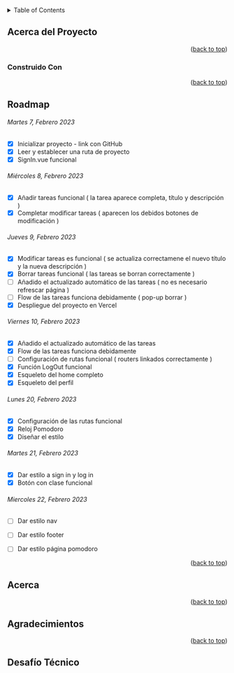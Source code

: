 <!--
Un archivo README.md es un archivo de markdown que contiene información sobre un proyecto. Típicamente se encuentra en el directorio raíz de un proyecto y se utiliza para proporcionar documentación e instrucciones para otros que puedan querer usar o contribuir al proyecto.

Para los desarrolladores, un archivo README.md bien estructurado y bien documentado puede ser beneficioso de varias maneras. Puede ayudar a asegurar que otros puedan entender y usar fácilmente el proyecto, lo que puede conducir a más contribuciones y una comunidad más activa alrededor del proyecto. Además, puede hacer que sea más fácil para los desarrolladores incorporar a nuevos miembros del equipo y para que otros entiendan el propósito y la funcionalidad del proyecto.

Para otros desarrolladores, un archivo README.md bien estructurado y bien documentado puede ser un recurso valioso cuando se trata de entender o usar un proyecto. Puede proporcionar información sobre los objetivos, funcionalidad y cómo usar del proyecto, lo que puede ahorrar tiempo y esfuerzo al tratar de ponerse al día en un nuevo proyecto. Además, un buen README.md también puede proporcionar información sobre cómo contribuir al proyecto y directrices para hacerlo, lo que puede facilitar que otros se involucren y contribuyan al proyecto.

En el caso específico de comenzar en este mundo de desarrollo como desarrollador junior, lo cual todos ustedes, queridos estudiantes caen bajo ella, puede beneficiarse de la siguiente manera:

Tener un archivo README.md bien estructurado y bien documentado también puede ser beneficioso para los nuevos desarrolladores junior que están tratando de entrar en el mercado laboral. El mercado laboral para desarrolladores es altamente competitivo, y tener un portafolio de proyectos bien documentados y fácilmente comprensibles puede diferenciar a un desarrollador junior de otros. Un archivo README.md bien escrito demuestra la habilidad de un desarrollador para comunicar y documentar su trabajo de manera efectiva, lo cual es una habilidad importante en cualquier entorno profesional. Además, tener un portafolio de proyectos bien documentados también puede ayudar a los desarrolladores junior a entender y explicar mejor su propio trabajo, lo cual puede ser beneficioso en entrevistas laborales y otros entornos profesionales. En general, un archivo README.md bien estructurado y bien documentado puede ayudar a los desarrolladores junior a mostrar sus habilidades y destacar en un mercado laboral competitivo.
-->

<!-- Estructura -->
<!--
*** Estoy usando enlaces de estilo "referencia" de markdown para la legibilidad.
*** Los enlaces de referencia están encerrados en corchetes [ ] en lugar de paréntesis ( ).
*** Vea la parte inferior de este documento para la declaración de las variables de referencia
*** https://www.markdownguide.org/basic-syntax/#reference-style-links
-->

<!-- Por favor no borrar este elemeno, ayuda al elemento "back to top" -->

<a name="readme-top"></a>

<!-- TABLE OF CONTENTS -->
<details>
  <summary>Table of Contents</summary>
  <ol>
    <li>
      <a href="#acerca-del-proyecto">Acerca del Proyecto</a>
      <ul>
        <li><a href="#construido-con">Construido Con</a></li>
      </ul>
    </li>
    <li>
    <a href="#roadmap">Roadmap</a>
     <ul>
     <li><a href="#backlog">Back log</a></li>
        <li><a href="#day-one">Martes 7, Febrero 2023</a></li>
        <li><a href="#day-two">Miércoles 8, Febrero 2023</a></li>
        <li><a href="#day-three">Jueves 9, Febrero 2023</a></li>
        <li><a href="#day-four">Viernes 10, Febrero 2023</a></li>
      </ul>
    </li>
    <li><a href="#acerca">Acerca</a></li>
    <li><a href="#agradecimientos">Agradecimientos</a></li>
    <li><a href="#desafío-técnico">Desafío Técnico</a></li>
  </ol>
</details>

<!-- ABOUT THE PROJECT -->

## Acerca del Proyecto




<p align="right">(<a href="#readme-top">back to top</a>)</p>


### Construido Con



<p align="right">(<a href="#readme-top">back to top</a>)</p>

## Roadmap

###### Martes 7, Febrero 2023

- [x] Inicializar proyecto - link con GitHub
- [x] Leer y establecer una ruta de proyecto
- [x] SignIn.vue funcional

###### Miércoles 8, Febrero 2023

- [x] Añadir tareas funcional ( la tarea aparece completa, título y descripción )
- [x] Completar modificar tareas  ( aparecen los debidos botones de modificación )

###### Jueves 9, Febrero 2023

- [x] Modificar tareas es funcional ( se actualiza correctamene el nuevo título y la nueva descripción )
- [x] Borrar tareas funcional ( las tareas se borran correctamente )
- [ ] Añadido el actualizado automático de las tareas ( no es necesario refrescar página )
- [ ] Flow de las tareas funciona debidamente ( pop-up borrar )
- [x] Despliegue del proyecto en Vercel

###### Viernes 10, Febrero 2023

- [x] Añadido el actualizado automático de las tareas
- [x] Flow de las tareas funciona debidamente
- [ ] Configuración de rutas funcional ( routers linkados correctamente )
- [x] Función LogOut funcional
- [x] Esqueleto del home completo
- [x] Esqueleto del perfil

###### Lunes 20, Febrero 2023

- [x] Configuración de las rutas funcional
- [x] Reloj Pomodoro
- [x] Diseñar el estilo

###### Martes 21, Febrero 2023

- [x] Dar estilo a sign in y log in
- [x] Botón con clase funcional

###### Miercoles 22, Febrero 2023

- [ ] Dar estilo nav
- [ ] Dar estilo footer
- [ ] Dar estilo página pomodoro








<p align="right">(<a href="#readme-top">back to top</a>)</p>

<!-- Acerca de mi -->

## Acerca



<p align="right">(<a href="#readme-top">back to top</a>)</p>

<!-- ACKNOWLEDGMENTS -->

## Agradecimientos



<p align="right">(<a href="#readme-top">back to top</a>)</p>

## Desafío Técnico

